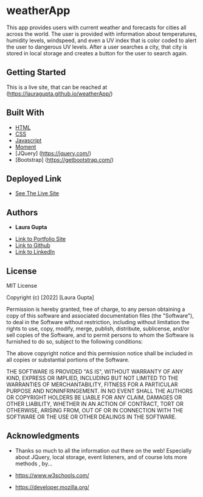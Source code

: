 # weatherApp

This app provides users with current weather and forecasts for cities all across the world. The user is provided with information about temperatures, humidity levels, windspeed, and even a UV index that is color coded to alert the user to dangerous UV levels. After a user searches a city, that city is stored in local storage and creates a button for the user to search again. 

## Getting Started
 
 This is a live site, that can be reached at (https://lauragupta.github.io/weatherApp/)



## Built With

* [HTML](https://developer.mozilla.org/en-US/docs/Web/HTML)
* [CSS](https://developer.mozilla.org/en-US/docs/Web/CSS)
* [Javascript](https://developer.mozilla.org/en-US/docs/Web/JavaScript)
* [Moment](https://momentjs.com/docs/)
* [JQuery] (https://jquery.com/)
* [Bootstrap] (https://getbootstrap.com/)

## Deployed Link

* [See The Live Site](https://lauragupta.github.io/weatherApp/)


## Authors

* **Laura Gupta** 

- [Link to Portfolio Site](https://lauragupta.github.io/resumepage/)
- [Link to Github](https://github.com/lauragupta?tab=repositories)
- [Link to LinkedIn](https://www.linkedin.com/in/laura-gupta-5a277158/)


## License
MIT License

Copyright (c) [2022] [Laura Gupta]

Permission is hereby granted, free of charge, to any person obtaining a copy of this software and associated documentation files (the "Software"), to deal in the Software without restriction, including without limitation the rights to use, copy, modify, merge, publish, distribute, sublicense, and/or sell copies of the Software, and to permit persons to whom the Software is furnished to do so, subject to the following conditions:

The above copyright notice and this permission notice shall be included in all copies or substantial portions of the Software.

THE SOFTWARE IS PROVIDED "AS IS", WITHOUT WARRANTY OF ANY KIND, EXPRESS OR IMPLIED, INCLUDING BUT NOT LIMITED TO THE WARRANTIES OF MERCHANTABILITY, FITNESS FOR A PARTICULAR PURPOSE AND NONINFRINGEMENT. IN NO EVENT SHALL THE AUTHORS OR COPYRIGHT HOLDERS BE LIABLE FOR ANY CLAIM, DAMAGES OR OTHER LIABILITY, WHETHER IN AN ACTION OF CONTRACT, TORT OR OTHERWISE, ARISING FROM, OUT OF OR IN CONNECTION WITH THE SOFTWARE OR THE USE OR OTHER DEALINGS IN THE SOFTWARE.

## Acknowledgments

* Thanks so much to all the information out there on the web! Especially about JQuery, local storage, event listeners, and of course lots more methods , by...

* https://www.w3schools.com/
* https://developer.mozilla.org/
